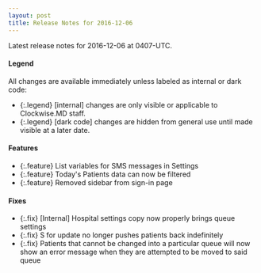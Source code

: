 ```yaml
---
layout: post
title: Release Notes for 2016-12-06
---
```


Latest release notes for 2016-12-06 at 0407-UTC.

<div class='legend' markdown='1'>

#### Legend

All changes are available immediately unless labeled as internal or dark code:

- {:.legend} [internal] changes are only visible or applicable to Clockwise.MD staff.
- {:.legend} [dark code] changes are hidden from general use until made visible at a later date.

</div>

<div class='features' markdown='1'>

#### Features

- {:.feature} List variables for SMS messages in Settings
- {:.feature} Today's Patients data can now be filtered
- {:.feature} Removed sidebar from sign-in page

</div>

<div class='fixes' markdown='1'>

#### Fixes

- {:.fix} [Internal] Hospital settings copy now properly brings queue settings
- {:.fix} S for update no longer pushes patients back indefinitely
- {:.fix} Patients that cannot be changed into a particular queue will now show an error message when they are attempted to be moved to said queue

</div>

